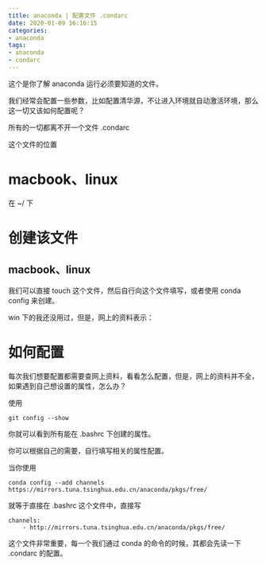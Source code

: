 ```yaml
---
title: anaconda | 配置文件 .condarc
date: 2020-01-09 16:16:15
categories:
- anaconda
tags:
- anaconda
- condarc
---
```

这个是你了解 anaconda 运行必须要知道的文件。

<!-- more -->

我们经常会配置一些参数，比如配置清华源，不让进入环境就自动激活环境，那么这一切又该如何配置呢？

所有的一切都离不开一个文件 .condarc

这个文件的位置

# macbook、linux

在 ~/ 下

# 创建该文件

## macbook、linux

我们可以直接 touch 这个文件，然后自行向这个文件填写，或者使用 conda config 来创建。

win 下的我还没用过，但是，网上的资料表示：



# 如何配置

每次我们想要配置都需要查网上资料，看看怎么配置，但是，网上的资料并不全，如果遇到自己想设置的属性，怎么办？

使用

	git config --show

你就可以看到所有能在 .bashrc 下创建的属性。

你可以根据自己的需要，自行填写相关的属性配置。

当你使用

	conda config --add channels https://mirrors.tuna.tsinghua.edu.cn/anaconda/pkgs/free/

就等于直接在 .bashrc 这个文件中，直接写

	channels:
  		- http://mirrors.tuna.tsinghua.edu.cn/anaconda/pkgs/free/

这个文件非常重要，每一个我们通过 conda 的命令的时候，其都会先读一下 .condarc 的配置。 


